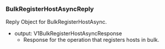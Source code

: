 ### BulkRegisterHostAsyncReply
Reply Object for BulkRegisterHostAsync.

- output: V1BulkRegisterHostAsyncResponse
  - Response for the operation that registers hosts in bulk.
